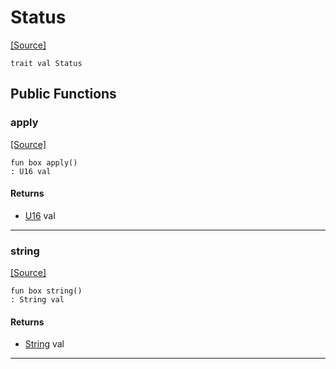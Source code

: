 # Status
<span class="source-link">[[Source]](src/http/status.md#L1)</span>
```pony
trait val Status
```

## Public Functions

### apply
<span class="source-link">[[Source]](src/http/status.md#L2)</span>


```pony
fun box apply()
: U16 val
```

#### Returns

* [U16](builtin-U16.md) val

---

### string
<span class="source-link">[[Source]](src/http/status.md#L3)</span>


```pony
fun box string()
: String val
```

#### Returns

* [String](builtin-String.md) val

---

